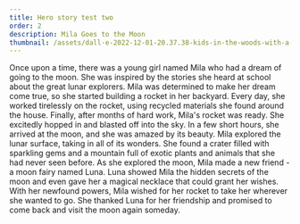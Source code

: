 ```yaml
---
title: Hero story test two
order: 2
description: Mila Goes to the Moon
thumbnail: /assets/dall·e-2022-12-01-20.37.38-kids-in-the-woods-with-a-red-squirrel-a-giant-shiny-mushroom-kids-book-illustration-style..png
---
```

Once upon a time, there was a young girl named Mila who had a dream of going to the moon. She was inspired by the stories she heard at school about the great lunar explorers. Mila was determined to make her dream come true, so she started building a rocket in her backyard. Every day, she worked tirelessly on the rocket, using recycled materials she found around the house. Finally, after months of hard work, Mila's rocket was ready. She excitedly hopped in and blasted off into the sky. In a few short hours, she arrived at the moon, and she was amazed by its beauty. Mila explored the lunar surface, taking in all of its wonders. She found a crater filled with sparkling gems and a mountain full of exotic plants and animals that she had never seen before. As she explored the moon, Mila made a new friend - a moon fairy named Luna. Luna showed Mila the hidden secrets of the moon and even gave her a magical necklace that could grant her wishes. With her newfound powers, Mila wished for her rocket to take her wherever she wanted to go. She thanked Luna for her friendship and promised to come back and visit the moon again someday.
